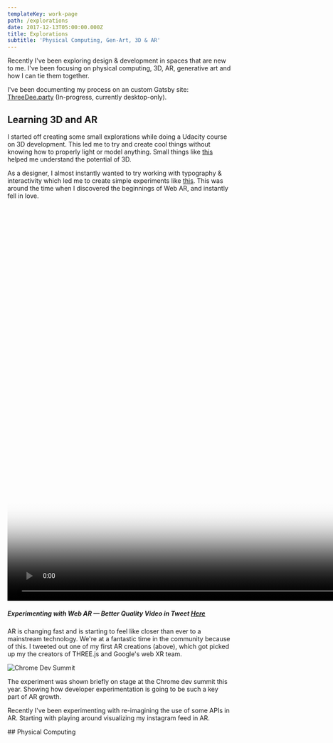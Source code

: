 ```yaml
---
templateKey: work-page
path: /explorations
date: 2017-12-13T05:00:00.000Z
title: Explorations
subtitle: 'Physical Computing, Gen-Art, 3D & AR'
---
```

Recently I've been exploring design & development in spaces that are new to me. I've been focusing on physical computing, 3D, AR, generative art and how I can tie them together.

I've been documenting my process on an custom Gatsby site: [ThreeDee.party](http://threedee.party/) (In-progress, currently desktop-only).

## Learning 3D and AR

I started off creating some small explorations while doing a Udacity course on 3D development. This led me to try and create cool things without knowing how to properly light or model anything. Small things like [this](http://threedee.party/3D-experiments/003/) helped me understand the potential of 3D.

As a designer, I almost instantly wanted to try working with typography & interactivity which led me to create simple experiments like [this](http://threedee.party/3D-experiments/010/).
This was around the time when I discovered the beginnings of Web AR, and instantly fell in love.

<div class='video-box ar_001'>
  <video height="888" autoPlay muted loop playsinline poster="img/ar_001.png">
    <source src="/img/ar-vid_001.mp4" type="video/mp4"/>
    AR Video
  </video>
</div>

##### Experimenting with Web AR — Better Quality Video in Tweet [Here](https://twitter.com/huntercaron/status/922627031166103553)

AR is changing fast and is starting to feel like closer than ever to a mainstream technology. We're at a fantastic time in the community because of this. I tweeted out one of my first AR creations (above), which got picked up my the creators of THREE.js and Google's web XR team.

![Chrome Dev Summit](/img/chromedevsummit.png)

The experiment was shown briefly on stage at the Chrome dev summit this year. Showing how developer experimentation is going to be such a key part of AR growth.

Recently I've been experimenting with re-imagining the use of some APIs in AR. Starting with playing around visualizing my instagram feed in AR.



\## Physical Computing
